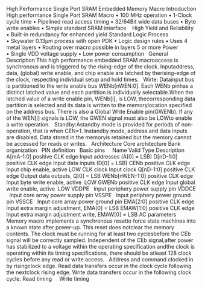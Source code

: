  
High Performance Single Port SRAM Embedded Memory Macro
Introduction
High  performance Single Port SRAM Macro
• 100 MHz operation
• 1-Clock cycle time
• Pipelined read access timing
• 32/64Bit wide data buses
• Byte write enables
• Simple standard SRAM interface    
High  Yield and Reliability
• Built-in redundancy for enhanced yield
Standard  Logic Process
• Skywater 0.13µm process with open PDK
• Logic design rules
• Uses 4 metal layers
• Routing over macro possible in layers 5 or more
Power
• Single VDD voltage supply
• Low power consumption
 
General Description
This high performance embedded SRAM macroaccess is synchronous and is triggered by the rising-edge of the clock. Inputaddress, data, (global) write enable, and chip enable are latched by therising-edge of the clock, respecting individual setup and hold times.
 
Wirte: Datainput bus is partitioned to the write enable bus WENb[nWEN:0]. Each WENb pinhas a distinct latched value and each partition is individually selectable.When the latched value of a write enable pin, WENb[i], is LOW, thecorresponding data partition is selected and its data is written to the memorylocation specified on the address bus. There is also a Global Write Enable pin(GWENb). If any of the WEN[i] signals is LOW, the GWEN signal must also be LOWto enable a write operation.
 
Standby:Astandby mode is provided for periods of non-operation, that is when CEN=1. Instandby mode, address and data inputs are disabled. Data stored in the memoryis retained but the memory cannot be accessed for reads or writes.
 
Architecture
Core architecture
Bank organization 
 
PIN definition
 
Basic pins
 
 
Name
Valid
Type
Description
A[mA-1:0]
positive CLK edge
Input
addresses (A[0] = LSB)
D[nD-1:0]
positive CLK edge
Input
data inputs (D[0] = LSB)
CENb
positive CLK edge
Input
chip enable, active LOW
CLK
clock
Input
clock
Q[nD-1:0]
positive CLK edge
Output
data outputs, Q[0] = LSB
WENb[nWEN-1:0]
positive CLK edge
Input
byte write enable, active  LOW
GWENb
positive CLK edge
Input
global write enable, active  LOW
VDDPE
 
Input
periphery power supply pin
VDDCE
 
Input
core array power supply pin
VSSPE
 
Input
periphery power ground pin
VSSCE
 
Input
core array power ground pin
EMA[2:0]
positive CLK edge
Input
extra margin adjustment, EMA[0] = LSB
EMAW[1:0]
positive CLK edge
Input
extra margin adjustment write, EMAW[0] = LSB
AC parameters
Memory macro implements a synchronous resetto force state machines into a known state after power-up. This reset does notclear the memory contents. The clock must be running for at least two cyclesbefore the CEb signal will be correctly sampled. Independent of the CEb signal,after power has stabilized to a voltage within the operating specification andthe clock is operating within its timing specifications, there should be atleast 128 clock cycles before any read or write access.
 
Address and command clocked in by risingclock edge. Read data transfers occur in the clock cycle following the nextclock rising edge. Write data transfers occur in the following clock cycle. 
Read timing
 
 
Write timing
 
 
 
 
